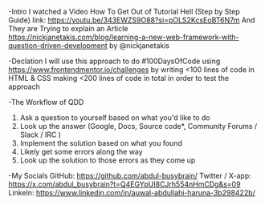 -Intro
I watched a Video How To Get Out of Tutorial Hell (Step by Step Guide) link: https://youtu.be/343EWZS9O88?si=pOLS2KcsEoBT6N7m 
And They are Trying to explain an Article https://nickjanetakis.com/blog/learning-a-new-web-framework-with-question-driven-development by @nickjanetakis

-Declation
I will use this approach to do #100DaysOfCode using https://www.frontendmentor.io/challenges by writing <100 lines of code in HTML & CSS making <200 lines of code in total in order to test the approach 

-The Workflow of QDD 
1. Ask a question to yourself based on what you'd like to do
2. Look up the answer (Google, Docs, Source code*, Community Forums / Slack / IRC )
3. Implement the solution based on what you found
4. Likely get some errors along the way
5. Look up the solution to those errors as they come up

-My Socials
GitHub: https://github.com/abdul-busybrain/
Twitter / X-app: https://x.com/abdul_busybrain?t=Q4EGYpUI8CJrh554nHmCDg&s=09
LinkeIn: https://www.linkedin.com/in/auwal-abdullahi-haruna-3b298422b/
